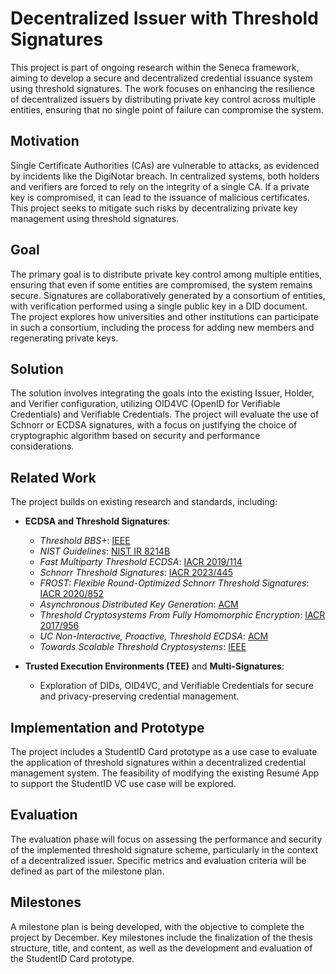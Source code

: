# Decentralized Issuer with Threshold Signatures

This project is part of ongoing research within the Seneca framework, aiming to develop a secure and decentralized credential issuance system using threshold signatures. The work focuses on enhancing the resilience of decentralized issuers by distributing private key control across multiple entities, ensuring that no single point of failure can compromise the system.

## Motivation

Single Certificate Authorities (CAs) are vulnerable to attacks, as evidenced by incidents like the DigiNotar breach. In centralized systems, both holders and verifiers are forced to rely on the integrity of a single CA. If a private key is compromised, it can lead to the issuance of malicious certificates. This project seeks to mitigate such risks by decentralizing private key management using threshold signatures.

## Goal

The primary goal is to distribute private key control among multiple entities, ensuring that even if some entities are compromised, the system remains secure. Signatures are collaboratively generated by a consortium of entities, with verification performed using a single public key in a DID document. The project explores how universities and other institutions can participate in such a consortium, including the process for adding new members and regenerating private keys.

## Solution

The solution involves integrating the goals into the existing Issuer, Holder, and Verifier configuration, utilizing OID4VC (OpenID for Verifiable Credentials) and Verifiable Credentials. The project will evaluate the use of Schnorr or ECDSA signatures, with a focus on justifying the choice of cryptographic algorithm based on security and performance considerations.

## Related Work

The project builds on existing research and standards, including:

- **ECDSA and Threshold Signatures**:
  - *Threshold BBS+*: [IEEE](https://ieeexplore.ieee.org/stamp/stamp.jsp?tp=&arnumber=10179470)
  - *NIST Guidelines*: [NIST IR 8214B](https://nvlpubs.nist.gov/nistpubs/ir/2022/NIST.IR.8214B.ipd.pdf)
  - *Fast Multiparty Threshold ECDSA*: [IACR 2019/114](https://eprint.iacr.org/2019/114.pdf)
  - *Schnorr Threshold Signatures*: [IACR 2023/445](https://eprint.iacr.org/2023/445.pdf)
  - *FROST: Flexible Round-Optimized Schnorr Threshold Signatures*: [IACR 2020/852](https://eprint.iacr.org/2020/852.pdf)
  - *Asynchronous Distributed Key Generation*: [ACM](https://dl.acm.org/doi/pdf/10.1145/3372297.3423364)
  - *Threshold Cryptosystems From Fully Homomorphic Encryption*: [IACR 2017/956](https://eprint.iacr.org/2017/956.pdf)
  - *UC Non-Interactive, Proactive, Threshold ECDSA*: [ACM](https://dl.acm.org/doi/pdf/10.1145/3372297.3423367)
  - *Towards Scalable Threshold Cryptosystems*: [IEEE](https://ieeexplore.ieee.org/stamp/stamp.jsp?tp=&arnumber=9152696)

- **Trusted Execution Environments (TEE)** and **Multi-Signatures**:
  - Exploration of DIDs, OID4VC, and Verifiable Credentials for secure and privacy-preserving credential management.

## Implementation and Prototype

The project includes a StudentID Card prototype as a use case to evaluate the application of threshold signatures within a decentralized credential management system. The feasibility of modifying the existing Resumé App to support the StudentID VC use case will be explored.

## Evaluation

The evaluation phase will focus on assessing the performance and security of the implemented threshold signature scheme, particularly in the context of a decentralized issuer. Specific metrics and evaluation criteria will be defined as part of the milestone plan.

## Milestones

A milestone plan is being developed, with the objective to complete the project by December. Key milestones include the finalization of the thesis structure, title, and content, as well as the development and evaluation of the StudentID Card prototype.

